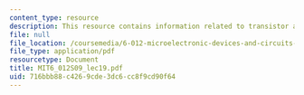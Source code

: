 ```yaml
---
content_type: resource
description: This resource contains information related to transistor amplifiers.
file: null
file_location: /coursemedia/6-012-microelectronic-devices-and-circuits-spring-2009/716bbb88c4269cde3dc6cc8f9cd90f64_MIT6_012S09_lec19.pdf
file_type: application/pdf
resourcetype: Document
title: MIT6_012S09_lec19.pdf
uid: 716bbb88-c426-9cde-3dc6-cc8f9cd90f64
---
```

